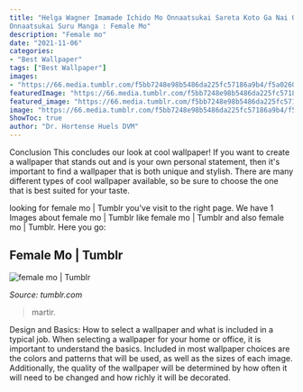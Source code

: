 ```yaml
---
title: "Helga Wagner Imamade Ichido Mo Onnaatsukai Sareta Koto Ga Nai Onna Kishi Wo 
Onnaatsukai Suru Manga : Female Mo"
description: "Female mo"
date: "2021-11-06"
categories:
- "Best Wallpaper"
tags: ["Best Wallpaper"]
images:
- "https://66.media.tumblr.com/f5bb7248e98b5486da225fc57186a9b4/f5a026011a38767c-52/s640x960/bf23acd2d31f4352f562259360ba7a46a884cb7c.png"
featuredImage: "https://66.media.tumblr.com/f5bb7248e98b5486da225fc57186a9b4/f5a026011a38767c-52/s640x960/bf23acd2d31f4352f562259360ba7a46a884cb7c.png"
featured_image: "https://66.media.tumblr.com/f5bb7248e98b5486da225fc57186a9b4/f5a026011a38767c-52/s640x960/bf23acd2d31f4352f562259360ba7a46a884cb7c.png"
image: "https://66.media.tumblr.com/f5bb7248e98b5486da225fc57186a9b4/f5a026011a38767c-52/s640x960/bf23acd2d31f4352f562259360ba7a46a884cb7c.png"
ShowToc: true
author: "Dr. Hortense Huels DVM"
---
```



Conclusion
This concludes our look at cool wallpaper! If you want to create a wallpaper that stands out and is your own personal statement, then it's important to find a wallpaper that is both unique and stylish. There are many different types of cool wallpaper available, so be sure to choose the one that is best suited for your taste.

	

		
looking for female mo | Tumblr you've visit to the right page. We have 1 Images about female mo | Tumblr like female mo | Tumblr and also female mo | Tumblr. Here you go:
		
    
## Female Mo | Tumblr

<img loading=lazy src="https://66.media.tumblr.com/f5bb7248e98b5486da225fc57186a9b4/f5a026011a38767c-52/s640x960/bf23acd2d31f4352f562259360ba7a46a884cb7c.png" onerror="this.onerror=null;this.src='https://tse4.mm.bing.net/th?id=OIP.Ld7Boq9Ofxos2K2ZK6GESgHaHa&amp;pid=15.1';" alt="female mo | Tumblr">

_Source: tumblr.com_

>martir. 

	

Design and Basics: How to select a wallpaper and what is included in a typical job.
When selecting a wallpaper for your home or office, it is important to understand the basics. Included in most wallpaper choices are the colors and patterns that will be used, as well as the sizes of each image. Additionally, the quality of the wallpaper will be determined by how often it will need to be changed and how richly it will be decorated.

